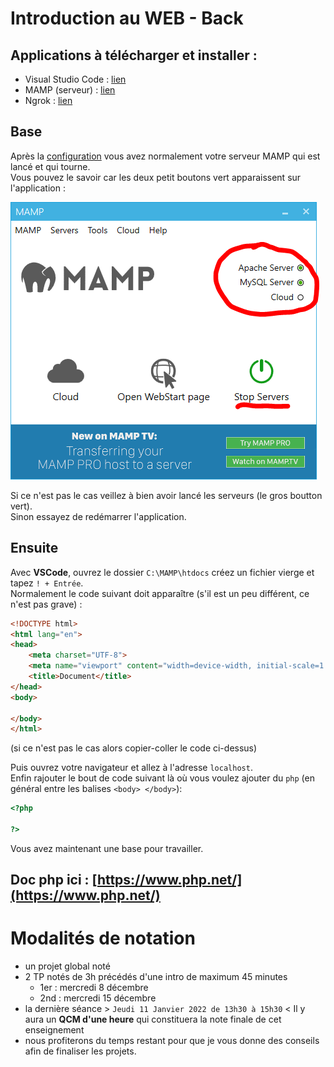 # Introduction au WEB - Back

## Applications à télécharger et installer :
- Visual Studio Code : [lien](https://code.visualstudio.com/download)
- MAMP (serveur) : [lien](https://www.mamp.info/fr/downloads/)
- Ngrok : [lien](https://ngrok.com/download)


## Base
Après la [configuration](ressources/installation_MAMP_VSCode.md) vous avez normalement votre serveur MAMP qui est lancé et qui tourne.  
Vous pouvez le savoir car les deux petit boutons vert apparaissent sur l'application :  

![ici](ressources/screenshots/MAMP.png)  

Si ce n'est pas le cas veillez à bien avoir lancé les serveurs (le gros boutton vert).  
Sinon essayez de redémarrer l'application.  


## Ensuite
Avec **VSCode**, ouvrez le dossier `C:\MAMP\htdocs` créez un fichier vierge et tapez `! + Entrée`.  
Normalement le code suivant doit apparaître (s'il est un peu différent, ce n'est pas grave) :
```html
<!DOCTYPE html>
<html lang="en">
<head>
    <meta charset="UTF-8">
    <meta name="viewport" content="width=device-width, initial-scale=1.0">
    <title>Document</title>
</head>
<body>
    
</body>
</html>
```

(si ce n'est pas le cas alors copier-coller le code ci-dessus)  

Puis ouvrez votre navigateur et allez à l'adresse `localhost`.  
Enfin rajouter le bout de code suivant là où vous voulez ajouter du `php` (en général entre les balises `<body> </body>`):

```php
<?php

?>
```
Vous avez maintenant une base pour travailler.  
## Doc php ici : [https://www.php.net/](https://www.php.net/)

# Modalités de notation

- un projet global noté
- 2 TP notés de 3h précédés d'une intro de maximum 45 minutes
  - 1er : mercredi 8 décembre
  - 2nd : mercredi 15 décembre
- la dernière séance > `Jeudi 11 Janvier 2022 de 13h30 à 15h30` < Il y aura un **QCM d'une heure** qui constituera la note finale de cet enseignement
- nous profiterons du temps restant pour que je vous donne des conseils afin de finaliser les projets.

